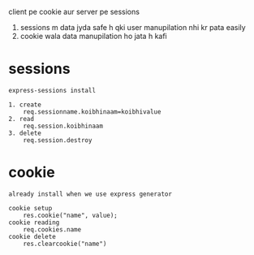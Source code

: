 client pe cookie
aur server pe sessions

1. sessions m data jyda safe h qki user manupilation nhi kr pata easily
2. cookie wala data manupilation ho jata h kafi
   



# sessions 
    express-sessions install

    1. create
        req.sessionname.koibhinaam=koibhivalue
    2. read
        req.session.koibhinaam
    3. delete
        req.session.destroy



# cookie
    already install when we use express generator

    cookie setup
        res.cookie("name", value);
    cookie reading
        req.cookies.name
    cookie delete
        res.clearcookie("name")

